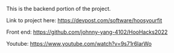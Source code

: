 This is the backend portion of the project.

Link to project here: https://devpost.com/software/hoosyourfit

Front end: https://github.com/johnny-yang-4102/HooHacks2022

Youtube: https://www.youtube.com/watch?v=9s71r6larWo
